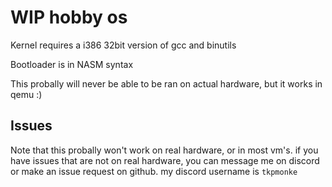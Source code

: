 # WIP hobby os
Kernel requires a i386 32bit version of gcc and binutils

Bootloader is in NASM syntax

This probally will never be able to be ran on actual hardware, but it works in qemu :)

## Issues
Note that this probally won't work on real hardware, or in most vm's.
if you have issues that are not on real hardware, you can message me on discord or make an issue request on github.
my discord username is `tkpmonke`

